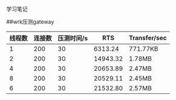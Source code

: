 学习笔记

##wrk压测gateway

| 线程数   | 连接数  |压测时间/s   |RTS   |Transfer/sec   |
|  ----    | ----    |---        |---   |---
| 1   | 200  |        30 |       6313.24 |771.77KB
| 2   | 200  |        30 |       14943.32 |1.78MB
| 4   | 200  |        30 |       20653.89 |2.47MB
| 8   | 200  |        30 |       20529.11 |2.45MB
| 6   | 200  |        30 |       21532.80 |2.57MB